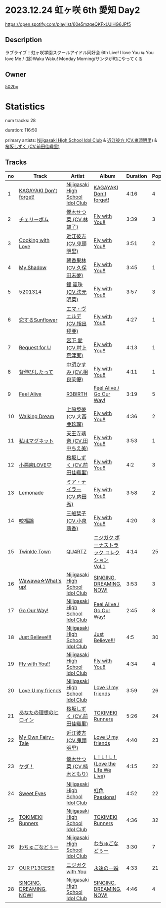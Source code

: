 # 2023.12.24 虹ヶ咲 6th 愛知 Day2
https://open.spotify.com/playlist/60e5mzqeQKFxUJlHG6JPf5

## Description
ラブライブ！虹ヶ咲学園スクールアイドル同好会 6th Live! I love You ⇆ You love Me &#x2F; (除)Waku Waku! Monday Morning&#x2F;サンタが町にやってくる

## Owner
[502bg](https://open.spotify.com/user/4woroafc3tx648l7zc8quofbf)

# Statistics
num tracks: 28

duration: 116:50

primary artists: [Nijigasaki High School Idol Club](https://open.spotify.com/artist/6xWuh7ypIYMh9BhqfHtQN1) & [近江彼方 (CV.鬼頭明里)](https://open.spotify.com/artist/2SX8w3DHQPTBtQPMnFw0QI) & [桜坂しずく (CV.前田佳織里)](https://open.spotify.com/artist/6csqZOVRUvmw9RnBjb0daq)

## Tracks
| no | Track | Artist | Album | Duration | Popularity |
| -- | ----- | ------ | ----- | -------- | ---------- |
| 1 | [KAGAYAKI Don't forget!](https://open.spotify.com/track/7xIM7lWmXPgRhPAGLAKxLv) | [Nijigasaki High School Idol Club](https://open.spotify.com/artist/6xWuh7ypIYMh9BhqfHtQN1) | [KAGAYAKI Don't forget!](https://open.spotify.com/album/2WVIL84aMGYGuin5KWD2yE) | 4:16 | 4 |
| 2 | [チェリーボム](https://open.spotify.com/track/6DbO0dZhUdgeSjr4q79T6d) | [優木せつ菜 (CV.林 鼓子)](https://open.spotify.com/artist/5BkAdBE9lBB9aFtcx9ToA1) | [Fly with You!!](https://open.spotify.com/album/2cXKyTqIVyCOCtbEFNU0OA) | 3:39 | 3 |
| 3 | [Cooking with Love](https://open.spotify.com/track/2Zgn8kJBLBMqCU1qItFSnl) | [近江彼方 (CV.鬼頭明里)](https://open.spotify.com/artist/2SX8w3DHQPTBtQPMnFw0QI) | [Fly with You!!](https://open.spotify.com/album/2cXKyTqIVyCOCtbEFNU0OA) | 3:51 | 2 |
| 4 | [My Shadow](https://open.spotify.com/track/6ysRCt4Ow6v0CYPpHRYiFk) | [朝香果林 (CV.久保田未夢)](https://open.spotify.com/artist/6mGi9UIrYgzUrcrgBGQFku) | [Fly with You!!](https://open.spotify.com/album/2cXKyTqIVyCOCtbEFNU0OA) | 3:45 | 1 |
| 5 | [5201314](https://open.spotify.com/track/1Xwd04G30VxU0WszLqIjMa) | [鐘 嵐珠 (CV.法元明菜)](https://open.spotify.com/artist/1btXM114txUV2HtiylRvoK) | [Fly with You!!](https://open.spotify.com/album/2cXKyTqIVyCOCtbEFNU0OA) | 3:57 | 3 |
| 6 | [恋するSunflower](https://open.spotify.com/track/30VacTz7eoMVKiD1AO9TUE) | [エマ・ヴェルデ (CV.指出毬亜)](https://open.spotify.com/artist/23JZudIPdcNEhcV5DfDq5M) | [Fly with You!!](https://open.spotify.com/album/2cXKyTqIVyCOCtbEFNU0OA) | 4:27 | 1 |
| 7 | [Request for U](https://open.spotify.com/track/0xaf9m77dTO78M96KWBMvm) | [宮下 愛 (CV.村上奈津実)](https://open.spotify.com/artist/19W707ZUq5jEr0NBWCaS01) | [Fly with You!!](https://open.spotify.com/album/2cXKyTqIVyCOCtbEFNU0OA) | 4:13 | 1 |
| 8 | [背伸びしたって](https://open.spotify.com/track/0aChBXqRNgmM0Y5otTWiky) | [中須かすみ (CV.相良茉優)](https://open.spotify.com/artist/690QfHJEGFsAryHLPVvzqA) | [Fly with You!!](https://open.spotify.com/album/2cXKyTqIVyCOCtbEFNU0OA) | 4:11 | 1 |
| 9 | [Feel Alive](https://open.spotify.com/track/6IaZ86hxYcbbkyBnF8zN19) | [R3BIRTH](https://open.spotify.com/artist/2xg4mnz8QOKejta6NzNCeG) | [Feel Alive / Go Our Way!](https://open.spotify.com/album/3URTuaSBGB0HUlXCo9mmEp) | 3:19 | 5 |
| 10 | [Walking Dream](https://open.spotify.com/track/78UwNW14dtV4ppKLIIff0n) | [上原歩夢 (CV.大西亜玖璃)](https://open.spotify.com/artist/7it8CXxJEe5Rn1fSl34ugQ) | [Fly with You!!](https://open.spotify.com/album/2cXKyTqIVyCOCtbEFNU0OA) | 4:36 | 2 |
| 11 | [私はマグネット](https://open.spotify.com/track/3KQ5U9X6tnXUTmCeRTCIZt) | [天王寺璃奈 (CV.田中ちえ美)](https://open.spotify.com/artist/1bNt2NaGReLx58RaBpKuk3) | [Fly with You!!](https://open.spotify.com/album/2cXKyTqIVyCOCtbEFNU0OA) | 3:53 | 1 |
| 12 | [小悪魔LOVE♡](https://open.spotify.com/track/6gnQVlXaS4yB1D4VC1owLP) | [桜坂しずく (CV.前田佳織里)](https://open.spotify.com/artist/6csqZOVRUvmw9RnBjb0daq) | [Fly with You!!](https://open.spotify.com/album/2cXKyTqIVyCOCtbEFNU0OA) | 4:2 | 3 |
| 13 | [Lemonade](https://open.spotify.com/track/10HMRPxBuSUGWBrRTBpdh2) | [ミア・テイラー (CV.内田 秀)](https://open.spotify.com/artist/54hnRUYsDChS7pkIRHiz5P) | [Fly with You!!](https://open.spotify.com/album/2cXKyTqIVyCOCtbEFNU0OA) | 3:58 | 2 |
| 14 | [咬福論](https://open.spotify.com/track/4Bixs92CbPwoLKFhL8nYcs) | [三船栞子 (CV.小泉萌香)](https://open.spotify.com/artist/2wFPTxM1Xl1f5vUk1jPY3d) | [Fly with You!!](https://open.spotify.com/album/2cXKyTqIVyCOCtbEFNU0OA) | 4:20 | 3 |
| 15 | [Twinkle Town](https://open.spotify.com/track/6ldZaRUFcKh908SJXwdbZj) | [QU4RTZ](https://open.spotify.com/artist/2glYsWdZ2iBS2IhjopVcBK) | [ニジガク ボーナストラック コレクション Vol.1](https://open.spotify.com/album/3VT9YmkMSR6dFaM7J3PwGn) | 4:14 | 25 |
| 16 | [Wawawa☆What's up!](https://open.spotify.com/track/33DWpvGvA4dblsl0zZbtF4) | [Nijigasaki High School Idol Club](https://open.spotify.com/artist/6xWuh7ypIYMh9BhqfHtQN1) | [SINGING, DREAMING, NOW!](https://open.spotify.com/album/5TC7PfR7DzArfyHw4HJU7j) | 3:53 | 3 |
| 17 | [Go Our Way!](https://open.spotify.com/track/45vz21WtajNItybbjzNoxn) | [Nijigasaki High School Idol Club](https://open.spotify.com/artist/6xWuh7ypIYMh9BhqfHtQN1) | [Feel Alive / Go Our Way!](https://open.spotify.com/album/3URTuaSBGB0HUlXCo9mmEp) | 2:45 | 8 |
| 18 | [Just Believe!!!](https://open.spotify.com/track/0EIfyw7CQpOmIsV5CqnXLp) | [Nijigasaki High School Idol Club](https://open.spotify.com/artist/6xWuh7ypIYMh9BhqfHtQN1) | [Just Believe!!!](https://open.spotify.com/album/4wDhOAcAnkalrBo1c2IdVA) | 4:5 | 30 |
| 19 | [Fly with You!!](https://open.spotify.com/track/0tdGAPgbH0bBAI1Ah8LX51) | [Nijigasaki High School Idol Club](https://open.spotify.com/artist/6xWuh7ypIYMh9BhqfHtQN1) | [Fly with You!!](https://open.spotify.com/album/2cXKyTqIVyCOCtbEFNU0OA) | 4:34 | 4 |
| 20 | [Love U my friends](https://open.spotify.com/track/3obgNWJjhn2P4X1jf69HoK) | [Nijigasaki High School Idol Club](https://open.spotify.com/artist/6xWuh7ypIYMh9BhqfHtQN1) | [Love U my friends](https://open.spotify.com/album/06aZEWbIl2nbKwukK6iMxV) | 3:59 | 26 |
| 21 | [あなたの理想のヒロイン](https://open.spotify.com/track/2RbkLmTbz2dGlLkzgDAUlu) | [桜坂しずく (CV.前田佳織里)](https://open.spotify.com/artist/6csqZOVRUvmw9RnBjb0daq) | [TOKIMEKI Runners](https://open.spotify.com/album/5LUYddVFCB1iKO3c6qEnEQ) | 5:26 | 24 |
| 22 | [My Own Fairy-Tale](https://open.spotify.com/track/5TKgniNeHWwaH1pf5QV8nA) | [近江彼方 (CV.鬼頭明里)](https://open.spotify.com/artist/2SX8w3DHQPTBtQPMnFw0QI) | [Love U my friends](https://open.spotify.com/album/06aZEWbIl2nbKwukK6iMxV) | 4:40 | 23 |
| 23 | [ヤダ！](https://open.spotify.com/track/6L8bDztOq8w5fWpED5b1Zb) | [優木せつ菜 (CV.楠木ともり)](https://open.spotify.com/artist/4CS5ASqHbFf9YKjlkkd2cN) | [L！L！L！ (Love the Life We Live)](https://open.spotify.com/album/3DXFy8mVQ2ATnqocT3GQ8i) | 4:15 | 22 |
| 24 | [Sweet Eyes](https://open.spotify.com/track/2qRh35Wd3WgUi5p1g2oatH) | [Nijigasaki High School Idol Club](https://open.spotify.com/artist/6xWuh7ypIYMh9BhqfHtQN1) | [虹色Passions!](https://open.spotify.com/album/7JvoRrB94BPtnXsau1IuFl) | 4:52 | 22 |
| 25 | [TOKIMEKI Runners](https://open.spotify.com/track/2wI8kQ2psvPoMqqlKLusJ1) | [Nijigasaki High School Idol Club](https://open.spotify.com/artist/6xWuh7ypIYMh9BhqfHtQN1) | [TOKIMEKI Runners](https://open.spotify.com/album/5LUYddVFCB1iKO3c6qEnEQ) | 4:36 | 32 |
| 26 | [わちゅごなどぅー](https://open.spotify.com/track/3EcAvuc63C1IONCqvoRxn8) | [Nijigasaki High School Idol Club](https://open.spotify.com/artist/6xWuh7ypIYMh9BhqfHtQN1) | [わちゅごなどぅー](https://open.spotify.com/album/1XqSCYBQEQ8KSOe9Yl5T24) | 3:30 | 7 |
| 27 | [OUR P13CES!!!](https://open.spotify.com/track/7D88lxyD33Tl8tYoJfRmJe) | [ニジガク with You](https://open.spotify.com/artist/7qHaZfNKHTXJTaz1aAT9TO) | [永遠の一瞬](https://open.spotify.com/album/66HtPLuP9HU7LYFSdaWaNJ) | 4:33 | 21 |
| 28 | [SINGING, DREAMING, NOW!](https://open.spotify.com/track/3FfFZpPCAffNYPkc1PG6NU) | [Nijigasaki High School Idol Club](https://open.spotify.com/artist/6xWuh7ypIYMh9BhqfHtQN1) | [SINGING, DREAMING, NOW!](https://open.spotify.com/album/5TC7PfR7DzArfyHw4HJU7j) | 4:46 | 4 |
        
